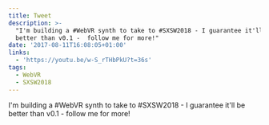 ```yaml
---
title: Tweet
description: >-
  "I'm building a #WebVR synth to take to #SXSW2018 - I guarantee it'll be
  better than v0.1 -  follow me for more!"
date: '2017-08-11T16:08:05+01:00'
links:
  - 'https://youtu.be/w-S_rTHbPkU?t=36s'
tags:
  - WebVR
  - SXSW2018
---
```

I'm building a #WebVR synth to take to #SXSW2018 - I guarantee it'll be better than v0.1 -  follow me for more!
